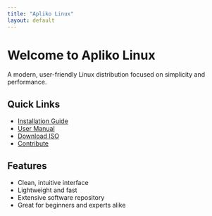 ```yaml
---
title: "Apliko Linux"
layout: default
---
```


# Welcome to Apliko Linux

A modern, user-friendly Linux distribution focused on simplicity and performance.

## Quick Links

- [Installation Guide](installation)
- [User Manual](user-guide)
- [Download ISO](downloads)
- [Contribute](development)

## Features

- Clean, intuitive interface
- Lightweight and fast
- Extensive software repository
- Great for beginners and experts alike
